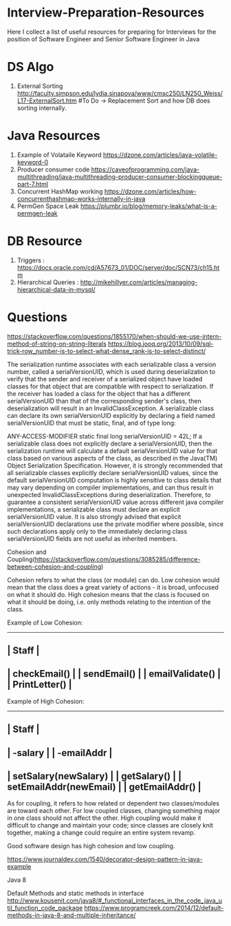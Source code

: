# Interview-Preparation-Resources
Here I collect a list of useful resources for preparing for Interviews for the position of Software Engineer and Senior Software Engineer in Java

# DS Algo
 1) External Sorting http://faculty.simpson.edu/lydia.sinapova/www/cmsc250/LN250_Weiss/L17-ExternalSort.htm
 #To Do -> Replacement Sort and how DB does sorting internally.
# Java Resources
 1) Example of Volataile Keyword https://dzone.com/articles/java-volatile-keyword-0
 2) Producer consumer code https://caveofprogramming.com/java-multithreading/java-multithreading-producer-consumer-blockingqueue-part-7.html
 3) Concurrent HashMap working https://dzone.com/articles/how-concurrenthashmap-works-internally-in-java
 4) PermGen Space Leak https://plumbr.io/blog/memory-leaks/what-is-a-permgen-leak

# DB Resource 
1) Triggers : https://docs.oracle.com/cd/A57673_01/DOC/server/doc/SCN73/ch15.htm
2) Hierarchical Queries : http://mikehillyer.com/articles/managing-hierarchical-data-in-mysql/

# Questions 
https://stackoverflow.com/questions/1855170/when-should-we-use-intern-method-of-string-on-string-literals
https://blog.jooq.org/2013/10/09/sql-trick-row_number-is-to-select-what-dense_rank-is-to-select-distinct/

The serialization runtime associates with each serializable class a version number, called a serialVersionUID, which is used during deserialization to verify that the sender and receiver of a serialized object have loaded classes for that object that are compatible with respect to serialization. If the receiver has loaded a class for the object that has a different serialVersionUID than that of the corresponding sender's class, then deserialization will result in an  InvalidClassException. A serializable class can declare its own serialVersionUID explicitly by declaring a field named serialVersionUID that must be static, final, and of type long:

ANY-ACCESS-MODIFIER static final long serialVersionUID = 42L;
If a serializable class does not explicitly declare a serialVersionUID, then the serialization runtime will calculate a default serialVersionUID value for that class based on various aspects of the class, as described in the Java(TM) Object Serialization Specification. However, it is strongly recommended that all serializable classes explicitly declare serialVersionUID values, since the default serialVersionUID computation is highly sensitive to class details that may vary depending on compiler implementations, and can thus result in unexpected InvalidClassExceptions during deserialization. Therefore, to guarantee a consistent serialVersionUID value across different java compiler implementations, a serializable class must declare an explicit serialVersionUID value. It is also strongly advised that explicit serialVersionUID declarations use the private modifier where possible, since such declarations apply only to the immediately declaring class serialVersionUID fields are not useful as inherited members.

Cohesion and Coupling(https://stackoverflow.com/questions/3085285/difference-between-cohesion-and-coupling)

Cohesion refers to what the class (or module) can do. Low cohesion would mean that the class does a great variety of actions - it is broad, unfocused on what it should do. High cohesion means that the class is focused on what it should be doing, i.e. only methods relating to the intention of the class.

Example of Low Cohesion:

-------------------
| Staff           |
-------------------
| checkEmail()    |
| sendEmail()     |
| emailValidate() |
| PrintLetter()   |
-------------------
Example of High Cohesion:

----------------------------
| Staff                   |
----------------------------
| -salary                 |
| -emailAddr              |
----------------------------
| setSalary(newSalary)    |
| getSalary()             |
| setEmailAddr(newEmail)  |
| getEmailAddr()          |
----------------------------
As for coupling, it refers to how related or dependent two classes/modules are toward each other. For low coupled classes, changing something major in one class should not affect the other. High coupling would make it difficult to change and maintain your code; since classes are closely knit together, making a change could require an entire system revamp.

Good software design has high cohesion and low coupling.


https://www.journaldev.com/1540/decorator-design-pattern-in-java-example

Java 8 

Default Methods and static methods in interface
http://www.kousenit.com/java8/#_functional_interfaces_in_the_code_java_util_function_code_package
https://www.programcreek.com/2014/12/default-methods-in-java-8-and-multiple-inheritance/

